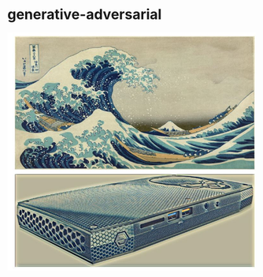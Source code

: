 # generative-adversarial

![Figure 1-1](https://github.com/OuedraogoAbdoul/generative-adversarial/blob/master/NUCand%20Wave.JPG "Figure 1-1")
